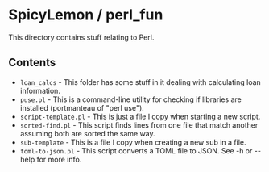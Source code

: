 # SpicyLemon / perl_fun
This directory contains stuff relating to Perl.

## Contents

* `loan_calcs` - This folder has some stuff in it dealing with calculating loan information.
* `puse.pl` - This is a command-line utility for checking if libraries are installed (portmanteau of "perl use").
* `script-template.pl` - This is just a file I copy when starting a new script.
* `sorted-find.pl` - This script finds lines from one file that match another assuming both are sorted the same way.
* `sub-template` - This is a file I copy when creating a new sub in a file.
* `toml-to-json.pl` - This script converts a TOML file to JSON. See -h or --help for more info.
